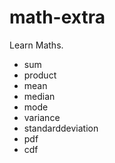 # math-extra
Learn Maths.

- sum
- product
- mean
- median
- mode
- variance
- standarddeviation
- pdf
- cdf

